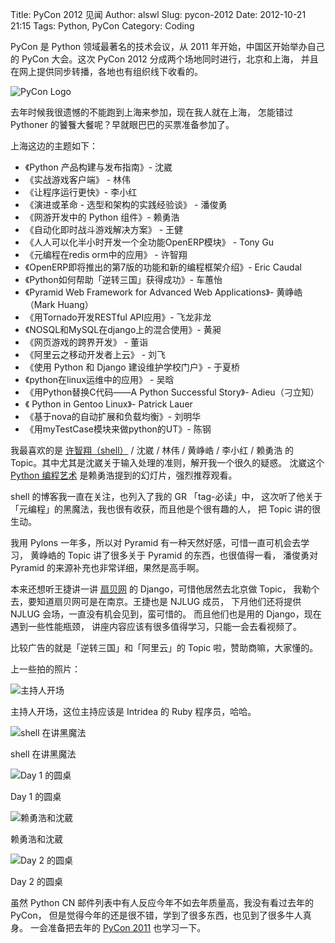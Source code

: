 Title: PyCon 2012 见闻
Author: alswl
Slug: pycon-2012
Date: 2012-10-21 21:15
Tags: Python, PyCon
Category: Coding


PyCon 是 Python 领域最著名的技术会议，从 2011 年开始，中国区开始举办自己的
PyCon 大会。这次 PyCon 2012 分成两个场地同时进行，北京和上海，
并且在网上提供同步转播，各地也有组织线下收看的。

![PyCon Logo][pycon-logo]

去年时候我很遗憾的不能跑到上海来参加，现在我人就在上海，
怎能错过 Pythoner 的饕餮大餐呢？早就眼巴巴的买票准备参加了。

<!-- more -->

上海这边的主题如下：

* 《Python 产品构建与发布指南》- 沈崴
* 《实战游戏客户端》 - 林伟
* 《让程序运行更快》- 李小红
* 《演进或革命 - 选型和架构的实践经验谈》 - 潘俊勇
* 《网游开发中的 Python 组件》- 赖勇浩
* 《自动化即时战斗游戏解决方案》 - 王健
* 《人人可以化半小时开发一个全功能OpenERP模块》 - Tony Gu
* 《元编程在redis orm中的应用》 - 许智翔
* 《OpenERP即将推出的第7版的功能和新的编程框架介绍》- Eric Caudal
* 《Python如何帮助「逆转三国」获得成功》- 车蕙怡
* 《Pyramid Web Framework for Advanced Web Applications》- 黄峥峼 （Mark Huang）
* 《用Tornado开发RESTful API应用》- 飞龙非龙
* 《NOSQL和MySQL在django上的混合使用》- 黄昶
* 《网页游戏的跨界开发》 - 董诣
* 《阿里云之移动开发者上云》 - 刘飞
* 《使用 Python 和 Django 建设维护学校门户》- 于夏桥 
* 《python在linux运维中的应用》 - 吴晗
* 《用Python替换C代码——A Python Successful Story》- Adieu（刁立知）
* 《 Python in Gentoo Linux》- Patrick Lauer
* 《基于nova的自动扩展和负载均衡》- 刘明华
* 《用myTestCase模块来做python的UT》- 陈钢

我最喜欢的是 [许智翔（shell）][shell] / 沈崴 / 林伟 / 黄峥峼 / 李小红 / 赖勇浩
的 Topic。其中尤其是沈崴关于输入处理的准则，解开我一个很久的疑惑。
沈崴这个 [Python 编程艺术][slide] 是赖勇浩提到的幻灯片，强烈推荐观看。

shell 的博客我一直在关注，也列入了我的 GR 「tag-必读」中，
这次听了他关于「元编程」的黑魔法，我也很有收获，而且他是个很有趣的人，
把 Topic 讲的很生动。

我用 Pylons 一年多，所以对 Pyramid 有一种天然好感，可惜一直可机会去学习，
黄峥峼的 Topic 讲了很多关于 Pyramid 的东西，也很值得一看，
潘俊勇对 Pyramid 的来源补充也非常详细，果然是高手啊。

本来还想听王捷讲一讲 [扇贝网][shanbay] 的 Django，可惜他居然去北京做 Topic，
我勒个去，要知道扇贝网可是在南京。王捷也是 NJLUG 成员，
下月他们还将提供 NJLUG 会场，一直没有机会见到，蛮可惜的。
而且他们也是用的 Django，现在遇到一些性能瓶颈，
讲座内容应该有很多值得学习，只能一会去看视频了。

比较广告的就是「逆转三国」和「阿里云」的 Topic 啦，赞助商嘛，大家懂的。

上一些拍的照片：

![主持人开场](http://upload-log4d.qiniudn.com/2012/10/2012-10-20-09.16.05.jpg)

主持人开场，这位主持应该是 Intridea 的 Ruby 程序员，哈哈。

![shell 在讲黑魔法](http://upload-log4d.qiniudn.com/2012/10/2012-10-20-14.06.18.jpg)

shell 在讲黑魔法

![Day 1 的圆桌](http://upload-log4d.qiniudn.com/2012/10/2012-10-20-16.54.39.jpg)

Day 1 的圆桌

![赖勇浩和沈葳](http://upload-log4d.qiniudn.com/2012/10/2012-10-21-09.58.48.jpg)

赖勇浩和沈葳

![Day 2 的圆桌](http://upload-log4d.qiniudn.com/2012/10/2012-10-21-17.48.42.jpg)

Day 2 的圆桌

虽然 Python CN 邮件列表中有人反应今年不如去年质量高，我没有看过去年的 PyCon，
但是觉得今年的还是很不错，学到了很多东西，也见到了很多牛人真身。
一会准备把去年的 [PyCon 2011](2011) 也学习一下。

[shell]: http://shell909090.com/blog/
[shanbay]: http://www.shanbay.com/
[pycon-logo]: http://upload-log4d.qiniudn.com/2012/10/PyConChina2012.png
[2011]: http://www.infoq.com/cn/articles/pycon-2011-first-in-china
[slide]: http://www.slideshare.net/wilhelmshen/py-art
